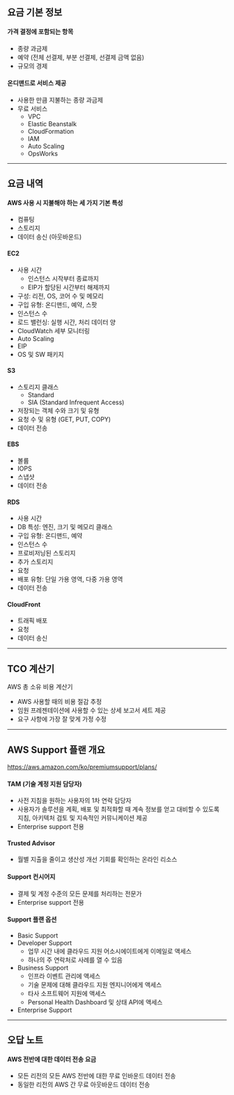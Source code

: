 ## 요금 기본 정보


#### 가격 결정에 포함되는 항목
* 종량 과금제
* 예약 (전체 선결제, 부분 선결제, 선결제 금액 없음)
* 규모의 경제

#### 온디맨드로 서비스 제공
* 사용한 만큼 지불하는 종량 과금제
* 무료 서비스
    * VPC
    * Elastic Beanstalk
    * CloudFormation
    * IAM
    * Auto Scaling
    * OpsWorks



----

## 요금 내역


#### AWS 사용 시 지불해야 하는 세 가지 기본 특성
* 컴퓨팅
* 스토리지
* 데이터 송신 (아웃바운드)

#### EC2
* 사용 시간
    * 인스턴스 시작부터 종료까지
    * EIP가 할당된 시간부터 해제까지
* 구성: 리전, OS, 코어 수 및 메모리
* 구입 유형: 온디맨드, 예약, 스팟
* 인스턴스 수
* 로드 밸런싱: 실행 시간, 처리 데이터 양
* CloudWatch 세부 모니터링
* Auto Scaling
* EIP
* OS 및 SW 패키지

#### S3
* 스토리지 클래스
    * Standard
    * SIA (Standard Infrequent Access)
* 저장되는 객체 수와 크기 및 유형
* 요청 수 및 유형 (GET, PUT, COPY)
* 데이터 전송

#### EBS
* 볼륨
* IOPS
* 스냅샷
* 데이터 전송

#### RDS
* 사용 시간
* DB 특성: 엔진, 크기 및 메모리 클래스
* 구입 유형: 온디맨드, 예약
* 인스턴스 수
* 프로비저닝된 스토리지
* 추가 스토리지
* 요청
* 배포 유형: 단일 가용 영역, 다중 가용 영역
* 데이터 전송

#### CloudFront
* 트래픽 배포
* 요청
* 데이터 송신





----

## TCO 계산기


AWS 총 소유 비용 계산기

* AWS 사용할 때의 비용 절감 추정
* 임원 프레젠테이션에 사용할 수 있는 상세 보고서 세트 제공
* 요구 사항에 가장 잘 맞게 가정 수정




----

## AWS Support 플랜 개요


https://aws.amazon.com/ko/premiumsupport/plans/

#### TAM (기술 계정 지원 담당자)
* 사전 지침을 원하는 사용자의 1차 연락 담당자
* 사용자가 솔루션을 계획, 배포 및 최적화할 때 계속 정보를 얻고 대비할 수 있도록 지침, 아키텍처 검토 및 지속적인 커뮤니케이션 제공
* Enterprise support 전용

#### Trusted Advisor
* 월별 지출을 줄이고 생산성 개선 기회를 확인하는 온라인 리소스

#### Support 컨시어지
* 결제 및 계정 수준의 모든 문제를 처리하는 전문가
* Enterprise support 전용

#### Support 플랜 옵션
* Basic Support
* Developer Support
    * 업무 시간 내에 클라우드 지원 어소시에이트에게 이메일로 액세스
    * 하나의 주 연락처로 사례를 열 수 있음
* Business Support
    * 인프라 이벤트 관리에 액세스
    * 기술 문제에 대해 클라우드 지원 엔지니어에게 액세스
    * 타사 소프트웨어 지원에 액세스
    * Personal Health Dashboard 및 상태 API에 액세스
* Enterprise Support





----

## 오답 노트


#### AWS 전반에 대한 데이터 전송 요금
* 모든 리전의 모든 AWS 전반에 대한 무료 인바운드 데이터 전송
* 동일한 리전의 AWS 간 무료 아웃바운드 데이터 전송

